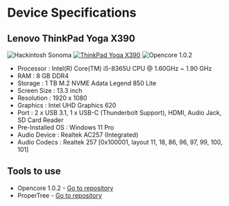 
#    Device Specifications 
##    Lenovo ThinkPad Yoga X390
![Hackintosh Sonoma](https://img.shields.io/badge/Hackintosh-red)
[![ThinkPad Yoga X390](https://img.shields.io/badge/Lenovo_ThinkPad_Yoga_X390-black)](https://www.lenovo.com/us/en/p/laptops/thinkpad/thinkpadx/x390-yoga/22tp2tx390y)
![Opencore 1.0.2](https://img.shields.io/badge/Opencore-grey)

-    Processor	:	Intel(R) Core(TM) i5-8365U CPU @ 1.60GHz ~ 1.90 GHz
-    RAM	:	8 GB DDR4
-    Storage 	:	1 TB M.2 NVME Adata Legend 850 Lite
-    Screen Size	:	13.3 inch
-    Resolution	:	1920 x 1080
-    Graphics	:	Intel UHD Graphics 620
-    Port		:	2 x USB 3.1, 1 x USB-C (Thunderbolt Support), HDMI, Audio Jack, SD Card Reader
-    Pre-Installed OS	:	Windows 11 Pro
-    Audio Device	:	Realtek AC257 (Integrated)
-    Audio Codecs	:	Realtek 257 [0x100001, layout 11, 18, 86, 96, 97, 99, 100, 101]

## Tools to use
-  Opencore 1.0.2 - [Go to repository](https://github.com/acidanthera/OpenCorePkg/releases/tag/1.0.2)
-  ProperTree - [Go to repository](https://github.com/corpnewt/ProperTree)
  
